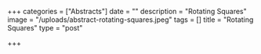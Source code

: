 +++
categories = ["Abstracts"]
date = ""
description = "Rotating Squares"
image = "/uploads/abstract-rotating-squares.jpeg"
tags = []
title = "Rotating Squares"
type = "post"

+++
